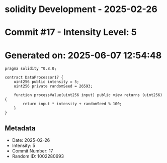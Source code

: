 ﻿# solidity Development - 2025-02-26
# Commit #17 - Intensity Level: 5
# Generated on: 2025-06-07 12:54:48
```solidity
pragma solidity ^0.8.0;

contract DataProcessor17 {
    uint256 public intensity = 5;
    uint256 private randomSeed = 26593;

    function processValue(uint256 input) public view returns (uint256) {
        return input * intensity + randomSeed % 100;
    }
}
```
## Metadata
- Date: 2025-02-26
- Intensity: 5
- Commit Number: 17
- Random ID: 1002280693
